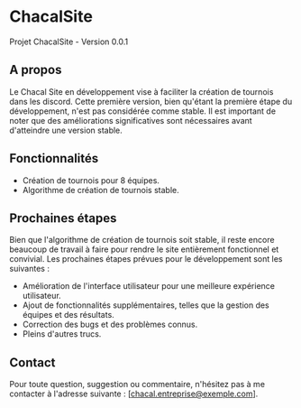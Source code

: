 # ChacalSite

Projet ChacalSite - Version 0.0.1

## A propos

Le Chacal Site en développement vise à faciliter la création de tournois dans les discord. Cette première version, bien qu'étant la première étape du développement, n'est pas considérée comme stable. Il est important de noter que des améliorations significatives sont nécessaires avant d'atteindre une version stable.

## Fonctionnalités

- Création de tournois pour 8 équipes.
- Algorithme de création de tournois stable.

## Prochaines étapes

Bien que l'algorithme de création de tournois soit stable, il reste encore beaucoup de travail à faire pour rendre le site entièrement fonctionnel et convivial. Les prochaines étapes prévues pour le développement sont les suivantes :

- Amélioration de l'interface utilisateur pour une meilleure expérience utilisateur.
- Ajout de fonctionnalités supplémentaires, telles que la gestion des équipes et des résultats.
- Correction des bugs et des problèmes connus.
- Pleins d'autres trucs.

## Contact

Pour toute question, suggestion ou commentaire, n'hésitez pas à me contacter à l'adresse suivante : [chacal.entreprise@exemple.com].

